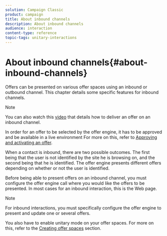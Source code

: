 ```yaml
---
solution: Campaign Classic
product: campaign
title: About inbound channels
description: About inbound channels
audience: interaction
content-type: reference
topic-tags: unitary-interactions
---
```


# About inbound channels{#about-inbound-channels}

Offers can be presented on various offer spaces using an inbound or outbound channel. This chapter details some specific features for inbound channels.

>[!NOTE]
>
>You can also watch this [video](https://helpx.adobe.com/campaign/classic/how-to/deliver-an-offer-on-inbound-channel-in-acv6.html) that details how to deliver an offer on an inbound channel.

In order for an offer to be selected by the offer engine, it has to be approved and be available in a live environment For more on this, refer to [Approving and activating an offer](../../interaction/using/approving-and-activating-an-offer.md).

When a contact is inbound, there are two possible outcomes. The first being that the user is not identified by the site he is browsing on, and the second being that he is identified. The offer engine presents different offers depending on whether or not the user is identified.

Before being able to present offers on an inbound channel, you must configure the offer engine call where you would like the offers to be presented. In most cases for an inbound interaction, this is the Web page.

>[!NOTE]
>
>For inbound interactions, you must specifically configure the offer engine to present and update one or several offers.
>
>You also have to enable unitary mode on your offer spaces. For more on this, refer to the [Creating offer spaces](../../interaction/using/creating-offer-spaces.md) section.
